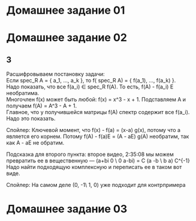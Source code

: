

# Домашнее задание 01

# Домашнее задание 02

## 3

Расшифровываем постановку задачи:  
Если spec_R A = { a_1, ..., a_k }, то f( spec_R A) = { f(a_1), ..., f(a_k) }.  
Надо показать, что все f(a_i) ∈ spec_R f(A). То есть, f(A) - f(a_i) E необратима.  
Многочлен f(x) может быть любой: f(x) = x^3 - x + 1. Подставляем A и получаем f(A) = A^3 - A + 1.  
Главное, что у получившейся матрицы f(A) спектр содержит все f(a_i).  
Надо это показать.  

Спойлер: Ключевой момент, что f(x) - f(a) = (x-a) g(x), потому что a является его корнем. Потому f(A) - f(a)E = (A - aE) g(A) необратим, так как A - aE не обратим.  

Подсказка для второго пункта: второе видео, 2:35:08 мы можем превратить ее в вещественную — (a+bi 0 \\ 0 a-bi) = C (a -b \\ b a) C^{-1}  
Надо найти подходящую комплексную и переписать ее в таком вот виде.  

Спойлер: На самом деле (0, -1\\ 1, 0) уже подходит для контрпримера

# Домашнее задание 03

